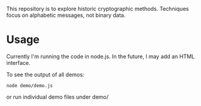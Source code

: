 This repository is to explore historic cryptographic methods. Techniques focus on alphabetic messages, not binary data.

# Usage

Currently I'm running the code in node.js.  In the future, I may add an HTML interface.

To see the output of all demos:
```shell
node demo/demo.js
```
or run individual demo files under demo/
